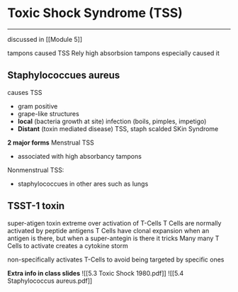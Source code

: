 # Toxic Shock Syndrome (TSS)
---
discussed in [[Module 5]]

tampons caused TSS
Rely high absorbsion tampons especially caused it

## Staphylococcues aureus
causes TSS
- gram positive
- grape-like structures
- **local** (bacteria growth at site) infection (boils, pimples, impetigo)
- **Distant** (toxin mediated disease) TSS, staph scalded SKin Syndrome

**2 major forms**
Menstrual TSS
- associated with high absorbancy tampons

Nonmenstrual TSS:
- staphylococcues in other ares such as lungs


## TSST-1 toxin
super-atigen toxin
extreme over activation of T-Cells
T Cells are normally activated by peptide antigens
T Cells have clonal expansion when an antigen is there, but when a super-antegin is there it tricks Many many T Cells to activate creates a cytokine storm

non-specifically activates T-Cells to avoid being targeted by specific ones

**Extra info in class slides**
![[5.3 Toxic Shock 1980.pdf]]
![[5.4 Staphylococcus aureus.pdf]]